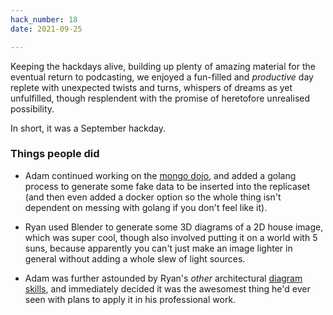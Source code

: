 ```yaml
---
hack_number: 18
date: 2021-09-25

---
```


Keeping the hackdays alive, building up plenty of amazing material for the eventual return to podcasting, we enjoyed a fun-filled and *productive* day replete with unexpected twists and turns, whispers of dreams as yet unfulfilled, though resplendent with the promise of heretofore unrealised possibility.

In short, it was a September hackday.

### Things people did

- Adam continued working on the [mongo dojo](https://github.com/lpmi-13/mongo-dojo), and added a golang process to generate some fake data to be inserted into the replicaset (and then even added a docker option so the whole thing isn't dependent on messing with golang if you don't feel like it).

- Ryan used Blender to generate some 3D diagrams of a 2D house image, which was super cool, though also involved putting it on a world with 5 suns, because apparently you can't just make an image lighter in general without adding a whole slew of light sources.

- Adam was further astounded by Ryan's _other_ architectural [diagram skills](https://github.com/spikeheap/govuk-architecture), and immediately decided it was the awesomest thing he'd ever seen with plans to apply it in his professional work.
